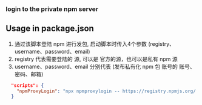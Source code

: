 ### login to the private npm server

## Usage in package.json

1. 通过该脚本登陆 npm 进行发包, 启动脚本时传入4个参数 (registry、username、password、email)
2. registry 代表需要登陆的 源, 可以是 官方的源，也可以是私有 npm 源
3. username、password、email 分别代表 (发布私有化 npm 包 账号的 账号、密码、邮箱)

```json
  "scripts": {
    "npmProxyLogin": "npx npmproxylogin -- https://registry.npmjs.org/ username password email"
  }
```
